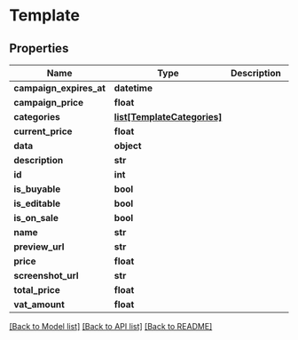 # Template

## Properties
Name | Type | Description | Notes
------------ | ------------- | ------------- | -------------
**campaign_expires_at** | **datetime** |  | [optional] 
**campaign_price** | **float** |  | [optional] 
**categories** | [**list[TemplateCategories]**](TemplateCategories.md) |  | [optional] 
**current_price** | **float** |  | [optional] 
**data** | **object** |  | [optional] 
**description** | **str** |  | [optional] 
**id** | **int** |  | [optional] 
**is_buyable** | **bool** |  | [optional] 
**is_editable** | **bool** |  | [optional] 
**is_on_sale** | **bool** |  | [optional] 
**name** | **str** |  | [optional] 
**preview_url** | **str** |  | [optional] 
**price** | **float** |  | [optional] 
**screenshot_url** | **str** |  | [optional] 
**total_price** | **float** |  | [optional] 
**vat_amount** | **float** |  | [optional] 

[[Back to Model list]](../README.md#documentation-for-models) [[Back to API list]](../README.md#documentation-for-api-endpoints) [[Back to README]](../README.md)



